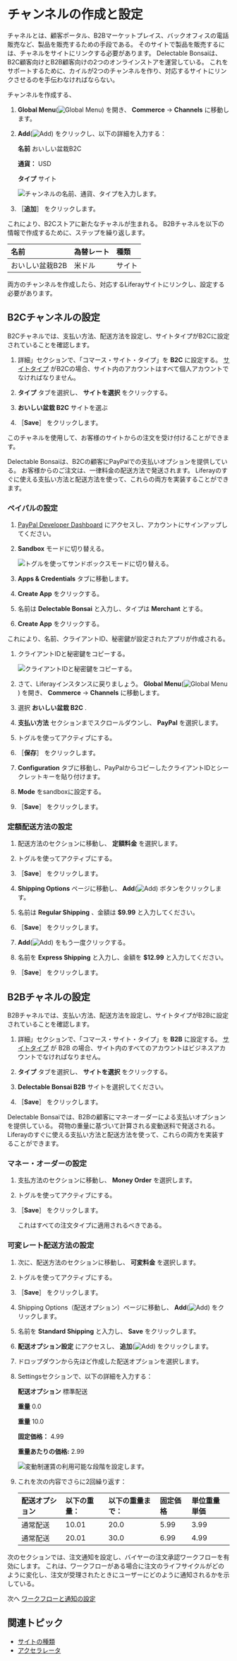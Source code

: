 # チャンネルの作成と設定

チャネルとは、顧客ポータル、B2Bマーケットプレイス、バックオフィスの電話販売など、製品を販売するための手段である。 そのサイトで製品を販売するには、チャネルをサイトにリンクする必要があります。 Delectable Bonsaiは、B2C顧客向けとB2B顧客向けの2つのオンラインストアを運営している。 これをサポートするために、カイルが2つのチャンネルを作り、対応するサイトにリンクさせるのを手伝わなければならない。

チャンネルを作成する、

1. **Global Menu**(![Global Menu](../../images/icon-applications-menu.png)) を開き、 **Commerce** → **Channels** に移動します。

1. **Add**(![Add](../../images/icon-add.png)) をクリックし、以下の詳細を入力する：

   **名前** おいしい盆栽B2C

   **通貨：** USD

   **タイプ** サイト

   ![チャンネルの名前、通貨、タイプを入力します。](./creating-and-configuring-channels/images/01.png)

1. ［**追加**］ をクリックします。

これにより、B2Cストアに新たなチャネルが生まれる。 B2Bチャネルを以下の情報で作成するために、ステップを繰り返します。

| 名前        | 為替レート | 種類  |
|:--------- |:----- |:--- |
| おいしい盆栽B2B | 米ドル   | サイト |

両方のチャンネルを作成したら、対応するLiferayサイトにリンクし、設定する必要があります。

## B2Cチャンネルの設定

B2Cチャネルでは、支払い方法、配送方法を設定し、サイトタイプがB2Cに設定されていることを確認します。

1. 詳細」セクションで、「コマース・サイト・タイプ」を **B2C** に設定する。 [サイトタイプ](/w/commerce/starting-a-store/sites-and-site-types#site-types) がB2Cの場合、サイト内のアカウントはすべて個人アカウントでなければなりません。

1. **タイプ** タブを選択し、 **サイトを選択** をクリックする。

1. **おいしい盆栽 B2C** サイトを選ぶ

1. ［**Save**］ をクリックします。

このチャネルを使用して、お客様のサイトからの注文を受け付けることができます。

Delectable Bonsaiは、B2Cの顧客にPayPalでの支払いオプションを提供している。 お客様からのご注文は、一律料金の配送方法で発送されます。 Liferayのすぐに使える支払い方法と配送方法を使って、これらの両方を実装することができます。

### ペイパルの設定

1. [PayPal Developer Dashboard](https://developer.paypal.com/dashboard/) にアクセスし、アカウントにサインアップしてください。

1. **Sandbox** モードに切り替える。

   ![トグルを使ってサンドボックスモードに切り替える。](./creating-and-configuring-channels/images/02.png)

1. **Apps & Credentials** タブに移動します。

1. **Create App** をクリックする。

1. 名前は **Delectable Bonsai** と入力し、タイプは **Merchant** とする。

1. **Create App** をクリックする。

これにより、名前、クライアントID、秘密鍵が設定されたアプリが作成される。

1. クライアントIDと秘密鍵をコピーする。

   ![クライアントIDと秘密鍵をコピーする。](./creating-and-configuring-channels/images/03.png)

1. さて、Liferayインスタンスに戻りましょう。 **Global Menu**(![Global Menu](../../images/icon-applications-menu.png)) を開き、 **Commerce** → **Channels** に移動します。

1. 選択 **おいしい盆栽 B2C** .

1. **支払い方法** セクションまでスクロールダウンし、 **PayPal** を選択します。

1. トグルを使ってアクティブにする。

1. ［**保存**］ をクリックします。

1. **Configuration** タブに移動し、PayPalからコピーしたクライアントIDとシークレットキーを貼り付けます。

1. **Mode** をsandboxに設定する。

1. ［**Save**］ をクリックします。

### 定額配送方法の設定

1. 配送方法のセクションに移動し、 **定額料金** を選択します。

1. トグルを使ってアクティブにする。

1. ［**Save**］ をクリックします。

1. **Shipping Options** ページに移動し、 **Add**(![Add](../../images/icon-add.png)) ボタンをクリックします。

1. 名前は **Regular Shipping** 、金額は **$9.99** と入力してください。

1. ［**Save**］ をクリックします。

1. **Add**(![Add](../../images/icon-add.png)) をもう一度クリックする。

1. 名前を **Express Shipping** と入力し、金額を **$12.99** と入力してください。

1. ［**Save**］ をクリックします。

## B2Bチャネルの設定

B2Bチャネルでは、支払い方法、配送方法を設定し、サイトタイプがB2Bに設定されていることを確認します。

1. 詳細」セクションで、「コマース・サイト・タイプ」を **B2B** に設定する。 [サイトタイプ](https://learn.liferay.com/web/guest/w/commerce/starting-a-store/sites-and-site-types#site-types) が B2B の場合、サイト内のすべてのアカウントはビジネスアカウントでなければなりません。

1. **タイプ** タブを選択し、 **サイトを選択** をクリックする。

1. **Delectable Bonsai B2B** サイトを選択してください。

1. ［**Save**］ をクリックします。

Delectable Bonsaiでは、B2Bの顧客にマネーオーダーによる支払いオプションを提供している。 荷物の重量に基づいて計算される変動送料で発送される。 Liferayのすぐに使える支払い方法と配送方法を使って、これらの両方を実装することができます。

### マネー・オーダーの設定

1. 支払方法のセクションに移動し、 **Money Order** を選択します。

1. トグルを使ってアクティブにする。

1. ［**Save**］ をクリックします。

   これはすべての注文タイプに適用されるべきである。

### 可変レート配送方法の設定

1. 次に、配送方法のセクションに移動し、 **可変料金** を選択します。

1. トグルを使ってアクティブにする。

1. ［**Save**］ をクリックします。

1. Shipping Options（配送オプション）ページに移動し、 **Add**(![Add](../../images/icon-add.png)) をクリックします。

1. 名前を **Standard Shipping** と入力し、 **Save** をクリックします。

1. **配送オプション設定** にアクセスし、 **追加**(![Add](../../images/icon-add.png)) をクリックします。

1. ドロップダウンから先ほど作成した配送オプションを選択します。

1. Settingsセクションで、以下の詳細を入力する：

   **配送オプション** 標準配送

   **重量** 0.0

   **重量** 10.0

   **固定価格：** 4.99

   **重量あたりの価格:** 2.99

   ![変動制運賃の利用可能な段階を設定します。](./creating-and-configuring-channels/images/04.png)

1. これを次の内容でさらに2回繰り返す：

   | 配送オプション | 以下の重量： | 以下の重量まで： | 固定価格 | 単位重量単価 |
   |:------- |:------ |:-------- |:---- |:------ |
   | 通常配送    | 10.01  | 20.0     | 5.99 | 3.99   |
   | 通常配送    | 20.01  | 30.0     | 6.99 | 4.99   |

次のセクションでは、注文通知を設定し、バイヤーの注文承認ワークフローを有効にします。 これは、ワークフローがある場合に注文のライフサイクルがどのように変化し、注文が受理されたときにユーザーにどのように通知されるかを示している。

次へ [ワークフローと通知の設定](./configuring-workflows-and-notifications.md)

## 関連トピック

* [サイトの種類](https://learn.liferay.com/web/guest/w/commerce/starting-a-store/sites-and-site-types#site-types)
* [アクセラレータ](https://learn.liferay.com/web/guest/w/commerce/starting-a-store/accelerators)